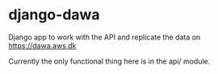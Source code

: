 # django-dawa
Django app to work with the API and replicate the data on https://dawa.aws.dk

Currently the only functional thing here is in the api/ module.

